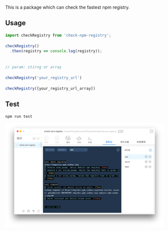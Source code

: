 This is a package which can check the fastest npm registry.

## Usage

```js
import checkRegistry from 'check-npm-registry';

checkRegistry()
  .then(registry => console.log(registry));


// param: stirng or array

checkRegistry('your_registry_url')

checkRegistry([your_registry_url_array])

```

## Test

`npm run test`

<img src="https://raw.githubusercontent.com/Jirapo/check-npm-registry/master/screenshot.png" />

